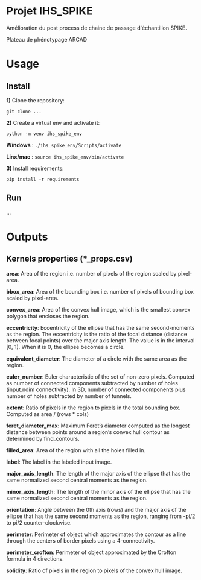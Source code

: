# Projet IHS_SPIKE

Amélioration du post process de chaine de passage d'échantillon SPIKE.

Plateau de phénotypage ARCAD

# Usage

## Install

**1)** Clone the repository:
   
`git clone ...`


**2)** Create a virtual env and activate it:

`python -m venv ihs_spike_env`

**Windows** : `./ihs_spike_env/Scripts/activate`

**Linx/mac** : `source ihs_spike_env/bin/activate`


**3)** Install requirements:

`pip install -r requirements`

## Run

...




# Outputs

## Kernels properties (*_props.csv) 

**area**: Area of the region i.e. number of pixels of the region scaled by pixel-area.

**bbox_area**: Area of the bounding box i.e. number of pixels of bounding box scaled by pixel-area.

**convex_area**: Area of the convex hull image, which is the smallest convex polygon that encloses the region.

**eccentricity**: Eccentricity of the ellipse that has the same second-moments as the region. The eccentricity is the ratio of the focal distance (distance between focal points) over the major axis length. The value is in the interval [0, 1). When it is 0, the ellipse becomes a circle.

**equivalent_diameter**: The diameter of a circle with the same area as the region.

**euler_number**: Euler characteristic of the set of non-zero pixels. Computed as number of connected components subtracted by number of holes (input.ndim connectivity). In 3D, number of connected components plus number of holes subtracted by number of tunnels.

**extent**: Ratio of pixels in the region to pixels in the total bounding box. Computed as area / (rows * cols)

**feret_diameter_max**: Maximum Feret’s diameter computed as the longest distance between points around a region’s convex hull contour as determined by find_contours.

**filled_area**: Area of the region with all the holes filled in.

**label**: The label in the labeled input image.

**major_axis_length**: The length of the major axis of the ellipse that has the same normalized second central moments as the region.

**minor_axis_length**: The length of the minor axis of the ellipse that has the same normalized second central moments as the region.

**orientation**: Angle between the 0th axis (rows) and the major axis of the ellipse that has the same second moments as the region, ranging from -pi/2 to pi/2 counter-clockwise.

**perimeter**: Perimeter of object which approximates the contour as a line through the centers of border pixels using a 4-connectivity.

**perimeter_crofton**: Perimeter of object approximated by the Crofton formula in 4 directions.

**solidity**: Ratio of pixels in the region to pixels of the convex hull image.


